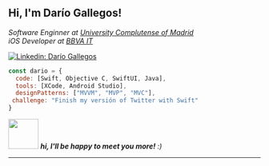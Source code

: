 <h2> Hi, I'm Darío Gallegos! </h2>
<p><em>Software Enginner at <a href="https://ucm.es//">University Complutense of Madrid </a>
  </br>iOS Developer at <a href="https://www.bbvaitspain.com/">BBVA IT</a>
</em></p>

[![Linkedin: Darío Gallegos](https://img.shields.io/badge/-dariogallegos-blue?style=flat-square&logo=Linkedin&logoColor=white&link=https://www.linkedin.com/in/dariogallegos/)](https://www.linkedin.com/in/darío-fernando-gallegos-quishpe)

```javascript
const dario = {
  code: [Swift, Objective C, SwiftUI, Java],
  tools: [XCode, Android Studio],
  designPatterns: ["MVVM", "MVP", "MVC"],
 challenge: "Finish my versión of Twitter with Swift"
}
```

<img src="https://media.giphy.com/media/1C8bHHJturSx2/giphy.gif" width="60"> <em><b>hi, I'll be happy to meet you more!</b> :)

---
